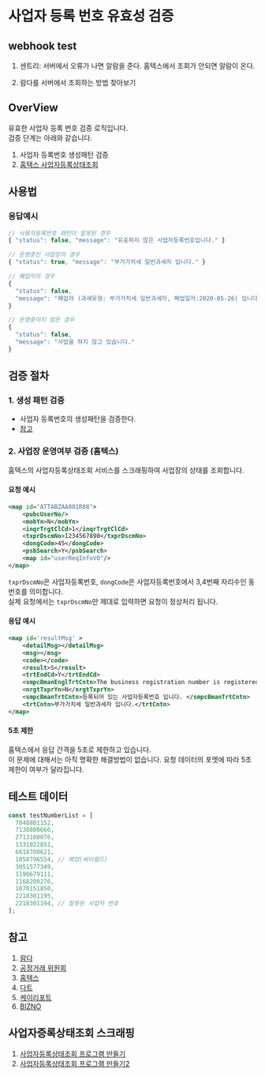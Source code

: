 # 사업자 등록 번호 유효성 검증

## webhook test

1. 센트리: 서버에서 오류가 나면 알람을 준다.
   홈텍스에서 조회가 안되면 알람이 온다.

2. 람다를 서버에서 조회하는 방법 찾아보기

## OverView

유효한 사업자 등록 번호 검증 로직입니다.  
검증 단계는 아래와 같습니다.

1. 사업자 등록번호 생성패턴 검증
2. [홈택스 사업자등록상태조회](https://www.hometax.go.kr/websquare/websquare.wq?w2xPath=/ui/pp/index_pp.xml)

## 사용법

### 응답예시

```js
// 사용자등록번호 패턴이 잘못된 경우
{ "status": false, "message": "유효하지 않은 사업자등록번호입니다." }

// 운영중인 사업장의 경우
{ "status": true, "message": "부가가치세 일반과세자 입니다." }

// 폐업자의 경우
{
  "status": false,
  "message": "폐업자 (과세유형: 부가가치세 일반과세자, 폐업일자:2020-05-26) 입니다."
}

// 운영중이지 않은 경우
{
  "status": false,
  "message": "사업을 하지 않고 있습니다."
}
```

## 검증 절차

### 1. 생성 패턴 검증

- 사업자 등록번호의 생성패턴을 검증한다.
- [참고](http://www.devholic.net/1000507)

### 2. 사업장 운영여부 검증 (홈텍스)

홈텍스의 사업자등록상태조회 서비스를 스크래핑하여 사업장의 상태를 조회합니다.

#### 요청 예시

```xml
<map id="ATTABZAA001R08">
    <pubcUserNo/>
    <mobYn>N</mobYn>
    <inqrTrgtClCd>1</inqrTrgtClCd>
    <txprDscmNo>1234567890</txprDscmNo>
    <dongCode>45</dongCode>
    <psbSearch>Y</psbSearch>
    <map id="userReqInfoVO"/>
</map>
```

`txprDscmNo`은 사업자등록번호, `dongCode`은 사업자등록번호에서 3,4번째 자리수인 동번호를 의미합니다.  
실제 요청에서는 `txprDscmNo`만 제대로 입력하면 요청이 정상처리 됩니다.

#### 응답 예시

```xml
<map id='resultMsg' >
    <detailMsg></detailMsg>
    <msg></msg>
    <code></code>
    <result>S</result>
    <trtEndCd>Y</trtEndCd>
    <smpcBmanEnglTrtCntn>The business registration number is registered</smpcBmanEnglTrtCntn>
    <nrgtTxprYn>N</nrgtTxprYn>
    <smpcBmanTrtCntn>등록되어 있는 사업자등록번호 입니다. </smpcBmanTrtCntn>
    <trtCntn>부가가치세 일반과세자 입니다.</trtCntn>
</map>
```

#### 5초 제한

홈텍스에서 응답 간격을 5초로 제한하고 있습니다.  
이 문제에 대해서는 아직 명확한 해결방법이 없습니다. 요청 데이터의 포멧에 따라 5초 제한이 여부가 달라집니다.

## 테스트 데이터

```js
const testNumberList = [
  7048801152,
  7138800666,
  2713100076,
  1331022851,
  6618700621,
  1058796554, // 폐업(싸이월드)
  3051577349,
  1198679111,
  1168200276,
  1070151850,
  2218301195,
  2218301194, // 잘못된 사업자 번호
];
```

## 참고

1. [람다](https://docs.aws.amazon.com/ko_kr/lambda/latest/dg/getting-started-create-function.html5)
2. [공정거래 위원회](https://www.ftc.go.kr/www/bizCommList.do?key=232)
3. [홈텍스](https://teht.hometax.go.kr/websquare/websquare.html?w2xPath=/ui/ab/a/a/UTEABAAA13.xml)
4. [다트](https://opendart.fss.or.kr/intro/main.do)
5. [케이리포트](http://www.kreport.co.kr/)
6. [BIZNO](https://www.bizno.net/?query=%ED%9B%A0%EA%B6%88%EC%95%BC)

## 사업자증록상태조회 스크래핑

1. [사업자등록상태조회 프로그램 만들기](https://medium.com/@kam6512/%EC%82%AC%EC%97%85%EC%9E%90%EB%93%B1%EB%A1%9D%EC%83%81%ED%83%9C-%EC%9E%90%EB%8F%99%EC%A1%B0%ED%9A%8C-%EB%A7%8C%EB%93%A4%EA%B8%B0-770e9914abf1)
2. [사업자등록상태조회 프로그램 만들기2](https://twinmoon.tistory.com/5)
